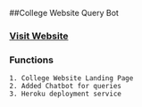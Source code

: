 ##College Website Query Bot
### [Visit Website](https://kapil-77.github.io/studchatbot/)

### Functions 
```
1. College Website Landing Page 
2. Added Chatbot for queries
3. Heroku deployment service
```

